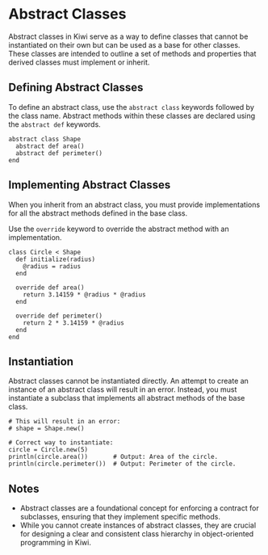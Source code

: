 # Abstract Classes

Abstract classes in Kiwi serve as a way to define classes that cannot be instantiated on their own but can be used as a base for other classes. These classes are intended to outline a set of methods and properties that derived classes must implement or inherit.

## Defining Abstract Classes

To define an abstract class, use the `abstract class` keywords followed by the class name. Abstract methods within these classes are declared using the `abstract def` keywords.

```kiwi
abstract class Shape
  abstract def area()
  abstract def perimeter()
end
```

## Implementing Abstract Classes

When you inherit from an abstract class, you must provide implementations for all the abstract methods defined in the base class.

Use the `override` keyword to override the abstract method with an implementation.

```kiwi
class Circle < Shape
  def initialize(radius)
    @radius = radius
  end

  override def area()
    return 3.14159 * @radius * @radius
  end

  override def perimeter()
    return 2 * 3.14159 * @radius
  end
end
```

## Instantiation

Abstract classes cannot be instantiated directly. An attempt to create an instance of an abstract class will result in an error. Instead, you must instantiate a subclass that implements all abstract methods of the base class.

```kiwi
# This will result in an error:
# shape = Shape.new()

# Correct way to instantiate:
circle = Circle.new(5)
println(circle.area())       # Output: Area of the circle.
println(circle.perimeter())  # Output: Perimeter of the circle.
```

## Notes

- Abstract classes are a foundational concept for enforcing a contract for subclasses, ensuring that they implement specific methods.
- While you cannot create instances of abstract classes, they are crucial for designing a clear and consistent class hierarchy in object-oriented programming in Kiwi.
